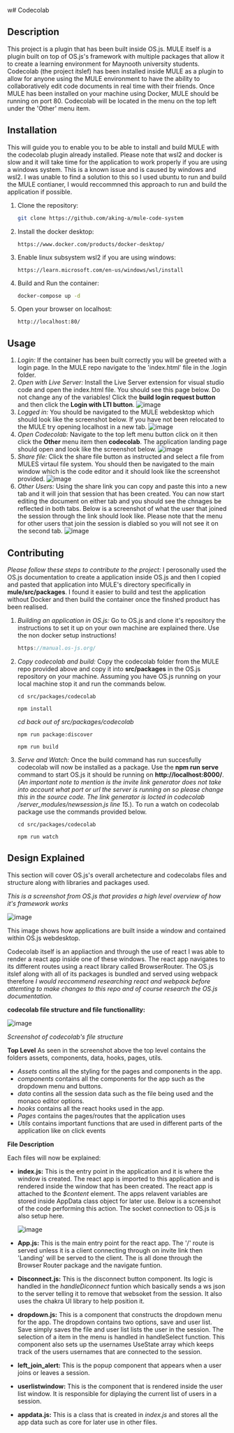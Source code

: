 w# Codecolab

## Description
This project is a plugin that has been built inside OS.js. MULE itself is a plugin built on top of OS.js's framework with multiple packages that allow it to create
a learning environment for Maynooth university students. Codecolab (the project itslef) has been installed inside MULE as a plugin to allow for anyone using the
MULE environment to have the ability to collaboratively edit code documents in real time with their friends. Once MULE has been installed on your machine using 
Docker, MULE should be running on port 80. Codecolab  will be located in the menu on the top left under the 'Other' menu item. 

## Installation
This will guide you to enable you to be able to install and build MULE with the codecolab plugin already installed. Please note that wsl2 and docker is slow
and it will take time for the application to work properly if you are using a windows system. This is a known issue and is caused by windows and wsl2. I was
unable to find a solution to this so I used ubuntu to run and build the MULE contianer, I would reccommned this approach to run and build the application if
possible.
1. Clone the repository:
    ```bash
    git clone https://github.com/aking-a/mule-code-system
    ```

2. Install the docker desktop:
    ```Website
    https://www.docker.com/products/docker-desktop/
    ```
3. Enable linux subsystem wsl2 if you are using windows:
    ```wsl setup instructions
    https://learn.microsoft.com/en-us/windows/wsl/install
    ```
4. Build and Run the container:
    ```bash
    docker-compose up -d
    ```
5. Open your browser on localhost:
    ```localhost
    http://localhost:80/
    ```
## Usage
1. _Login:_
   If the container has been built correctly you will be greeted with a login page. In the MULE repo
   navigate to the 'index.html' file in the .login folder.
2. _Open with Live Server:_
   Install the Live Server extension for visual studio code and open the index.html file. You should see this
   page below. Do not change any of the variables! Click the **build login request button** and then click the
   **Login with LTI button**.
   ![image](https://github.com/aking-a/mule-code-system/assets/118080508/f881a5b5-39ea-4aed-839b-76931ff914c2)
3. _Logged in:_
   You should be navigated to the MULE webdesktop which should look like the screenshot below. If you have not been relocated to
   the MULE try opening localhost in a new tab.
   ![image](https://github.com/aking-a/mule-code-system/assets/118080508/03d77493-1cdd-44cd-99ca-6a8a40d8f9ec)
5. _Open Codecolab:_
   Navigate to the top left menu button click on it then click the **Other** menu item then
   **codecolab**. The application landing page should open and look like the screenshot below.
   ![image](https://github.com/aking-a/mule-code-system/assets/118080508/940787dc-c494-4ebc-b693-082d14dad9ed)
7. _Share file:_
   Click the share file button as instructed and select a file from MULES virtaul file system. You should then
   be navigated to the main window which is the code editor and it should look like the screenshot provided.
   ![image](https://github.com/aking-a/mule-code-system/assets/118080508/86dcc22b-a0b6-4ea4-a8e0-1474568729a8)
9. _Other Users:_
   Using the share link you can copy and paste this into a new tab and it will join that session that
   has been created. You can now start editing the document on either tab and you should see the chnages be reflected
   in both tabs. Below is a screenshot of what the user that joined the session through the link should look like.
   Please note that the menu for other users that join the session is diabled so you will not see it on the
   second tab.
   ![image](https://github.com/aking-a/mule-code-system/assets/118080508/4a0176f9-19ac-4c67-a327-6b264ffef41d)
   

## Contributing
_Please follow these steps to contribute to the project:_
I perosonally used the OS.js documentation to create a application inside OS.js and then I copied and pasted that application
into MULE's directory specifically in **mule/src/packages**. I found it easier to build and test the application without
Docker and then build the container once the finshed product has been realised.
1. _Building an application in OS.js:_
   Go to OS.js and clone it's repository the instructions to set it up on your own machine are explained there. Use the non docker
   setup instructions!
     ```OS.js
     https://manual.os-js.org/
     ```
2. _Copy codecolab and build:_
   Copy the codecolab folder from the MULE repo provided above and copy it into **src/packages** in the OS.js repository on your machine.
   Assuming you have OS.js running on your local machine stop it and run the commands below.
     ```cd
     cd src/packages/codecolab
     ```
     ```install
     npm install
     ```
     _cd back out of src/packages/codecolab_
     ```package:discover
     npm run package:discover
     ```
     ```run build
     npm run build
     ```
3. _Serve and Watch:_
   Once the build command has run succesfully codecolab will now be installed as a package. Use the **npm run serve** command to start OS.js
   it should be running on **http://localhost:8000/**. (_An important note to mention is the invite link generator does not take into
   account what port or url the server is running on so please change this in the source code. The link generator is locted in codecolab
   /server_modules/newsession.js line 15._). To run a watch on codecolab package use the commands provided below.
    ```
    cd src/packages/codecolab
    ```
    ```
    npm run watch
    ```

## Design Explained
This section will cover OS.js's overall archetecture and codecolabs files and structure along with libraries and packages used.

_This is a screenshot from OS.js that provides a high level overview of how it's framework works_

![image](https://github.com/aking-a/mule-code-system/assets/118080508/10773359-6da4-4b09-8f2b-503644f2f717)

This image shows how applications are built inside a window and contained within OS.js webdesktop.

Codecolab itself is an appliaction and through the use of react I was able to render a react app inside
one of these windows. The react app navigates to its different routes using a react library called BrowserRouter.
The OS.js itslef along with all of its packages is bundled and served using webpack therefore _I would reccommend
researching react and webpack before attemting to make changes to this repo and of course research the OS.js
documentation._

**codecolab file structure and file functionallity:**

![image](https://github.com/aking-a/mule-code-system/assets/118080508/d63b7d09-a598-4dfe-8d25-7b8f46d09987)

_Screenshot of codecolab's file structure_

**Top Level**
As seen in the screenshot above the top level contains the folders assets, components, data, hooks, pages, utils.

- _Assets_ contins all the styling for the pages and components in the app.
- _components_ contains all the components for the app such as the dropdown menu and buttons.
- _data_ contins all the session data such as the file being used and the monaco editor options.
- _hooks_ contains all the react hooks used in the app.
- _Pages_ contains the pages/routes that the application uses
- _Utils_ contains important functions that are used in different parts of the application like on click events

**File Description**

Each files will now be explained:

- **index.js:** This is the entry point in the application and it is where the window is created. The react app is imported to this application and is rendered
  inside the window that has been created. The react app is attached to the _$content_ element. The apps relavent variables are stored inside AppData class
  object for later use. Below is a screenshot of the code performing this action. The socket connection to OS.js is also setup here.
  
  ![image](https://github.com/aking-a/mule-code-system/assets/118080508/e979ad2b-ce9f-4fc6-8370-b8b35e75ad88)

- **App.js:** This is the main entry point for the react app. The '/' route is served unless it is a client connecting through on invite link then 'Landing'
  will be served to the client. The is all done through the Browser Router package and the navigate funtion.

- **Disconnect.js:** This is the disconnect button component. Its logic is handled in the _handleDiconnect_ funtion which basically sends a ws json to the
  server telling it to remove that websoket from the session. It also uses the chakra UI library to help position it.
- **dropdown.js:** This is a component that constructs the dropdown menu for the app. The dropdown contains two options, save and user list. Save simply
  saves the file and user list lists the user in the session. The selection of a item in the menu is handled in handleSelect function. This component
  also sets up the usernames UseState array which keeps track of the users usernames that are connected to the session.
- **left_join_alert:** This is the popup component that appears when a user joins or leaves a session.
- **userlistwindow:** This is the component that is rendered inside the user list window. It is responsible for diplaying the current list of users in a
  session.
- **appdata.js:** This is a class that is created in _index.js_ and stores all the app data such as core for later use in other files.


   





















